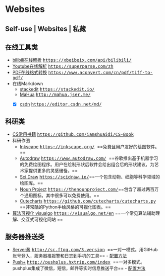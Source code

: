 # Websites
## Self-use | Websites | 私藏

## 在线工具类
 - [bilibili在线解析](https://xbeibeix.com/api/bilibili/)  <kbd>https://xbeibeix.com/api/bilibili/ </kbd>
 - [Youtube在线解析](https://superparse.com/zh)  <kbd>https://superparse.com/zh </kbd>
 - [PDF在线格式转换](https://www.aconvert.com/cn/pdf/tiff-to-pdf/)  <kbd>https://www.aconvert.com/cn/pdf/tiff-to-pdf/</kbd>
 - 在线Markdown
    - [stackedit](https://stackedit.io/)  <kbd>https://stackedit.io/ </kbd>
    - [MaHua](http://mahua.jser.me/ ) <kbd>http://mahua.jser.me/ </kbd>
    - [x]  [csdn](https://editor.csdn.net/md/#fn2)  <kbd>https://editor.csdn.net/md/ </kbd>
  

## 科研类
- [CS常用书籍](https://github.com/iamshuaidi/CS-Book)  <kbd>https://github.com/iamshuaidi/CS-Book </kbd>
- 科研作图
  - [Inkscape](https://inkscape.org/)  <kbd>https://inkscape.org/ </kbd>==免费且用户友好的绘图软件。==
  - [Autodraw](https://www.autodraw.com/)  <kbd>https://www.autodraw.com/ </kbd>==谷歌推出基于机器学习的免费绘图程序。用户在绘制形状后软件会给出组合后的形状建议，为艺术家提供更多的灵感储备。==
  - [Sci Draw](https://scidraw.io/)  <kbd>https://scidraw.io/</kbd>==一个包含动物、细胞等科学领域的绘图库。==
  -  [Noun Project](https://thenounproject.com/)  <kbd>https://thenounproject.com/</kbd>==包含了超过两百万个通用图标，其中很多可以免费使用。==
  -  [Cutecharts](https://github.com/cutecharts/cutecharts.py)  <kbd>https://github.com/cutecharts/cutecharts.py </kbd>==非常酷的Python手绘风格的可视化图表。==
- [算法可视化 visualgo](https://visualgo.net/en)  <kbd>https://visualgo.net/en</kbd> ==一个常见算法辅助理解、交互式可视化网站 ==
 
## 服务器推送类
  - [Server酱](http://sc.ftqq.com/3.version)  <kbd>http://sc.ftqq.com/3.version </kbd> ==一对一模式。用GitHub账号登入，服务器推报警和日志到手机的工具==
        - [配置方法](https://blog.csdn.net/u013630017/article/details/81365896)  
  - [Push+](http://pushplus.hxtrip.com/index)  <kbd>http://pushplus.hxtrip.com/index </kbd> ==一对多模式。pushplus集成了微信，短信，邮件等实时信息推送平台==
        - [配置方法](https://blog.csdn.net/weixin_44655649/article/details/105529967)  